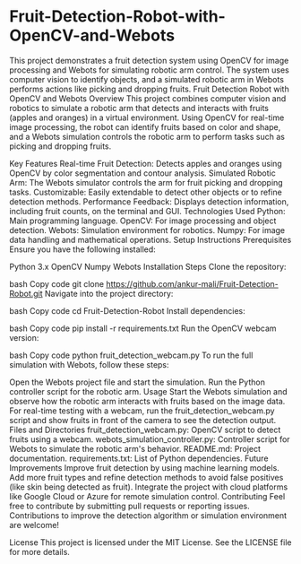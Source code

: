 # Fruit-Detection-Robot-with-OpenCV-and-Webots
This project demonstrates a fruit detection system using OpenCV for image processing and Webots for simulating robotic arm control. The system uses computer vision to identify objects, and a simulated robotic arm in Webots performs actions like picking and dropping fruits.
Fruit Detection Robot with OpenCV and Webots
Overview
This project combines computer vision and robotics to simulate a robotic arm that detects and interacts with fruits (apples and oranges) in a virtual environment. Using OpenCV for real-time image processing, the robot can identify fruits based on color and shape, and a Webots simulation controls the robotic arm to perform tasks such as picking and dropping fruits.

Key Features
Real-time Fruit Detection: Detects apples and oranges using OpenCV by color segmentation and contour analysis.
Simulated Robotic Arm: The Webots simulator controls the arm for fruit picking and dropping tasks.
Customizable: Easily extendable to detect other objects or to refine detection methods.
Performance Feedback: Displays detection information, including fruit counts, on the terminal and GUI.
Technologies Used
Python: Main programming language.
OpenCV: For image processing and object detection.
Webots: Simulation environment for robotics.
Numpy: For image data handling and mathematical operations.
Setup Instructions
Prerequisites
Ensure you have the following installed:

Python 3.x
OpenCV
Numpy
Webots
Installation Steps
Clone the repository:

bash
Copy code
git clone https://github.com/ankur-mali/Fruit-Detection-Robot.git
Navigate into the project directory:

bash
Copy code
cd Fruit-Detection-Robot
Install dependencies:

bash
Copy code
pip install -r requirements.txt
Run the OpenCV webcam version:

bash
Copy code
python fruit_detection_webcam.py
To run the full simulation with Webots, follow these steps:

Open the Webots project file and start the simulation.
Run the Python controller script for the robotic arm.
Usage
Start the Webots simulation and observe how the robotic arm interacts with fruits based on the image data.
For real-time testing with a webcam, run the fruit_detection_webcam.py script and show fruits in front of the camera to see the detection output.
Files and Directories
fruit_detection_webcam.py: OpenCV script to detect fruits using a webcam.
webots_simulation_controller.py: Controller script for Webots to simulate the robotic arm's behavior.
README.md: Project documentation.
requirements.txt: List of Python dependencies.
Future Improvements
Improve fruit detection by using machine learning models.
Add more fruit types and refine detection methods to avoid false positives (like skin being detected as fruit).
Integrate the project with cloud platforms like Google Cloud or Azure for remote simulation control.
Contributing
Feel free to contribute by submitting pull requests or reporting issues. Contributions to improve the detection algorithm or simulation environment are welcome!

License
This project is licensed under the MIT License. See the LICENSE file for more details.
